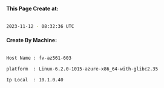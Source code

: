 
   
#### This Page Create at:

```bash

2023-11-12 - 08:32:36 UTC

```

#### Create By Machine:

```bash

Host Name : fv-az561-603

platform  : Linux-6.2.0-1015-azure-x86_64-with-glibc2.35

Ip Local  : 10.1.0.40

```

